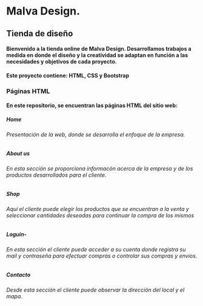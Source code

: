 # Malva Design.
## Tienda de diseño
#### Bienvenido a la tienda online de Malva Design. Desarrollamos trabajos a medida en donde el diseño y la creatividad se adaptan en función a las necesidades y objetivos de cada proyecto.
#### Este proyecto contiene: HTML, CSS y Bootstrap
### Páginas HTML
#### En este repositorio, se encuentran las páginas HTML del sitio web:
##### Home
###### Presentación de la web, donde se desarrolla el enfoque de la empresa.
##### About us
###### En esta sección se proporciona informacón acerca de la empresa y  de los productos desarrollados para el cliente.
##### Shop
###### Aquí el cliente puede elegir los productos que se encuentran a la venta y seleccionar cantidades deseadas para continuar la compra de los mismos 
##### Loguin-
###### En esta sección el cliente puede acceder a su cuenta donde registra su mail y contraseña para efectuar compras o controlar sus compras y envios.
##### Contacto
###### Desde esta sección el cliente puede observar la dirección del local y el mapa.